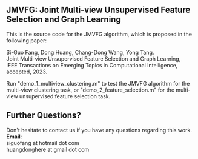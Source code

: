 ## JMVFG: Joint Multi-view Unsupervised Feature Selection and Graph Learning

This is the source code for the JMVFG algorithm, which is proposed in the following paper:

Si-Guo Fang, Dong Huang, Chang-Dong Wang, Yong Tang.  
Joint Multi-view Unsupervised Feature Selection and Graph Learning,  
IEEE Transactions on Emerging Topics in Computational Intelligence, accepted, 2023.

Run "demo_1_multiview_clustering.m" to test the JMVFG algorithm for the multi-view clustering task, or "demo_2_feature_selection.m" for the multi-view unsupervised feature selection task.

## Further Questions?
Don't hesitate to contact us if you have any questions regarding this work.   
**Email**:   
siguofang at hotmail dot com  
huangdonghere at gmail dot com
